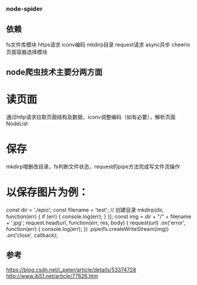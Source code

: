 ### node-spider
## 依赖
fs文件库模块
https请求
iconv编码
mkdirp目录
request请求
async异步
cheerio页面容器选择模块

## node爬虫技术主要分两方面

# 读页面
通过http请求拉取页面结构及数据，iconv调整编码（如有必要），解析页面NodeList
# 保存
mkdirp增删改目录，fs判断文件状态，request的pipe方法完成写文件流操作

# 以保存图片为例：
const dir = './epio';
const filename = 'test';
// 创建目录
mkdirp(dir, function(err) {
  if (err) {
    console.log(err);
  }
});
const img = dir + "/" + filename + '.jpg';
request.head(url, function(err, res, body) {
  request(url)
    .on('error', function(err) {
        console.log(err);
    })
    .pipe(fs.createWriteStream(img))
    .on('close', callback);

## 参考
https://blog.csdn.net/i_peter/article/details/53374728
http://www.jb51.net/article/77626.htm
